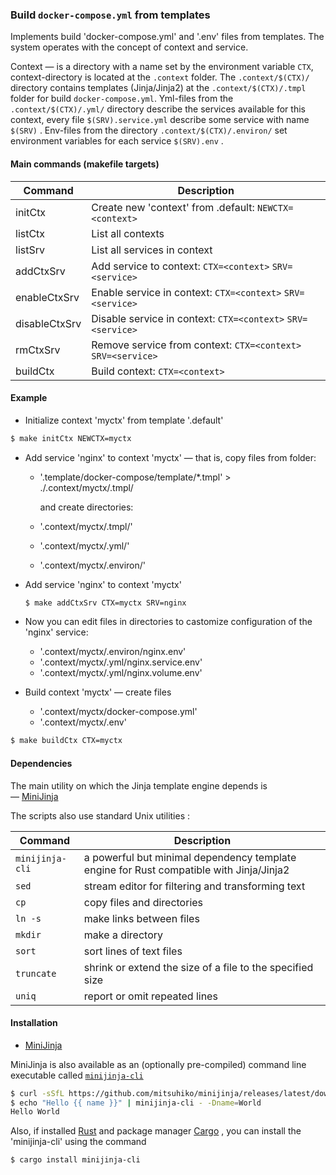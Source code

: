 ### Build `docker-compose.yml` from templates

Implements build 'docker-compose.yml' and '.env' files from templates. 
The system operates with the concept of context and service.

Context — is a directory with a name set by the environment variable `CTX`, context-directory is located at the `.context` folder.
The `.context/$(CTX)/` directory contains templates (Jinja/Jinja2) 
at the `.context/$(CTX)/.tmpl` folder for build `docker-compose.yml`.
Yml-files from the `.context/$(CTX)/.yml/` directory describe the services available for this context, every file `$(SRV).service.yml` describe some service with name `$(SRV)` .
Env-files from the directory `.context/$(CTX)/.environ/`  set environment variables for each service  `$(SRV).env` .

#### Main commands (makefile targets)

| Command       | Description                                                  |
| ------------- | ------------------------------------------------------------ |
| initCtx       | Create new 'context' from .default: `NEWCTX=<context>`       |
| listCtx       | List all contexts                                            |
| listSrv       | List all services in context                                 |
| addCtxSrv     | Add service to context:      `CTX=<context>` `SRV=<service>` |
| enableCtxSrv  | Enable service in context:   `CTX=<context>` `SRV=<service>` |
| disableCtxSrv | Disable service in context:  `CTX=<context>` `SRV=<service>` |
| rmCtxSrv      | Remove service from context: `CTX=<context>` `SRV=<service>` |
| buildCtx      | Build context: `CTX=<context>`                               |

#### Example

+ Initialize context 'myctx' from template '.default'

```bash
$ make initCtx NEWCTX=myctx
```

+ Add service 'nginx' to context 'myctx' — that is, copy files from folder:
  
  - '.template/docker-compose/template/*.tmpl' > ./.context/myctx/.tmpl/
    
    and create directories:
  
  - '.context/myctx/.tmpl/'
  
  - '.context/myctx/.yml/'
  
  - '.context/myctx/.environ/'

+ Add service 'nginx' to context 'myctx'
  
  ```bash
  $ make addCtxSrv CTX=myctx SRV=nginx
  ```

+ Now you can edit files in directories to castomize configuration of the 'nginx' service:
  
  - '.context/myctx/.environ/nginx.env'
  - '.context/myctx/.yml/nginx.service.env'
  - '.context/myctx/.yml/nginx.volume.env'

+ Build context 'myctx' — create files
  - '.context/myctx/docker-compose.yml'
  - '.context/myctx/.env'

```bash
$ make buildCtx CTX=myctx
```

#### Dependencies

The main utility on which the Jinja template engine depends is  
—  [MiniJinja](https://github.com/mitsuhiko/minijinja)

The scripts also use standard Unix utilities : 

| Command         | Description                                                                             |
| --------------- | --------------------------------------------------------------------------------------- |
| `minijinja-cli` | a powerful but minimal dependency template engine for Rust compatible with Jinja/Jinja2 |
| `sed`           | stream editor for filtering and transforming text                                       |
| `cp`            | copy files and directories                                                              |
| `ln -s`         | make links between files                                                                |
| `mkdir`         | make a directory                                                                        |
| `sort`          | sort lines of text files                                                                |
| `truncate`      | shrink or extend the size of a file to the specified size                               |
| `uniq`          | report or omit repeated lines                                                           |

#### Installation

+ [MiniJinja](https://github.com/mitsuhiko/minijinja) 

MiniJinja is also available as an (optionally pre-compiled) command line executable
called [`minijinja-cli`](https://github.com/mitsuhiko/minijinja/tree/main/minijinja-cli)

```bash
$ curl -sSfL https://github.com/mitsuhiko/minijinja/releases/latest/download/minijinja-cli-installer.sh | sh
$ echo "Hello {{ name }}" | minijinja-cli - -Dname=World
Hello World
```

Also, if installed [Rust](https://www.rust-lang.org/tools/install) and package manager [Cargo](https://doc.rust-lang.org/stable/cargo/) , you can install the 'minijinja-cli' using the command

```bash
$ cargo install minijinja-cli
```